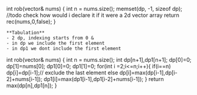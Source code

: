 int rob(vector<int>& nums) {
int n = nums.size();
memset(dp, -1, sizeof dp);
//todo check how would i declare it if it were a 2d vector array
return rec(nums,0,false);
}
```
**Tabulation**
- 2 dp, indexing starts from 0 &
- in dp we include the first element
- in dp1 we dont include the first element
```
int rob(vector<int>& nums) {
int n = nums.size();
int dp[n+1],dp1[n+1];
dp[0]=0;
dp[1]=nums[0];
dp1[0]=0;
dp1[1]=0;
for(int i =2;i<=n;i++){
if(i==n) dp[i]=dp[i-1];// exclude the last element
else dp[i]=max(dp[i-1],dp[i-2]+nums[i-1]);
dp1[i]=max(dp1[i-1],dp1[i-2]+nums[i-1]);
}
return max(dp[n],dp1[n]);
}
```
​
